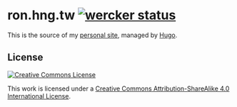 # ron.hng.tw [![wercker status][wsimg]][ws]

This is the source of my [personal site], managed by [Hugo].

## License

[![Creative Commons License][ccimg]][cc]

This work is licensed under a
[Creative Commons Attribution-ShareAlike 4.0 International License][cc].

[personal site]: http://ron.hng.tw/
[Hugo]: http://gohugo.io
[cc]: https://creativecommons.org/licenses/by-sa/4.0/
[ccimg]: https://i.creativecommons.org/l/by-sa/4.0/88x31.png
[ws]: https://app.wercker.com/project/bykey/0ced90d1f05d1cf85aaeedaa4acc5711
[wsimg]: https://app.wercker.com/status/0ced90d1f05d1cf85aaeedaa4acc5711/s/master "wercker status"
